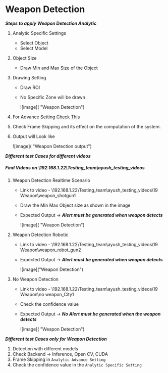 # **Weapon Detection**
 
***Steps to apply Weapon Detection Analytic***

1. Analytic Specific Settings
   - Select Object
   - Select Model
2. Object Size
   - Draw Min and Max Size of the Object
4. Drawing Setting
   - Draw ROI
   - No Specific Zone will be drawn

     ![image]( "Weapon Detection")

5. For Advance Setting [Check This](https://stackoverflowteams.com/c/i2v-systems/questions/132)
6. Check Frame Skipping and its effect on the computation of the system.
7. Output will Look like

     ![image]( "Weapon Detection output")

***Different test Cases for different videos***
##### Find Videos on _\\192.168.1.22\Testing_team\ayush_testing_videos_

1. Weapon Detection Realtime Scenario
   - Link to video - \\192.168.1.22\Testing_team\ayush_testing_videos\19 Weapon\weapon_shotgun1
   - Draw the Min Max Object size as shown in the image
   - Expected Output -> **_Alert must be generated when weapon detects_**
     
     ![image]( "Weapon Detection")

2. Weapon Detection Robotic
   - Link to video - \\192.168.1.22\Testing_team\ayush_testing_videos\19 Weapon\weapon_robot_gun2
   - Expected Output -> **_Alert must be generated when weapon detects_**
   
     ![image]("Weapon Detection")

3. No Weapon Detection
   - Link to video - \\192.168.1.22\Testing_team\ayush_testing_videos\19 Weapon\no weapon_City1
   - Check the confidence value
   - Expected Output -> **_No Alert must be generated when the weapon detects_**
   
     ![image]( "Weapon Detection")

***Different test Cases only for Weapon Detection***

1. Detection with different models
2. Check Backend -> Inference, Open CV, CUDA
3. Frame Skipping in `Analytic Advance Setting`
4. Check the confidence value in the `Analytic Specific Setting`
